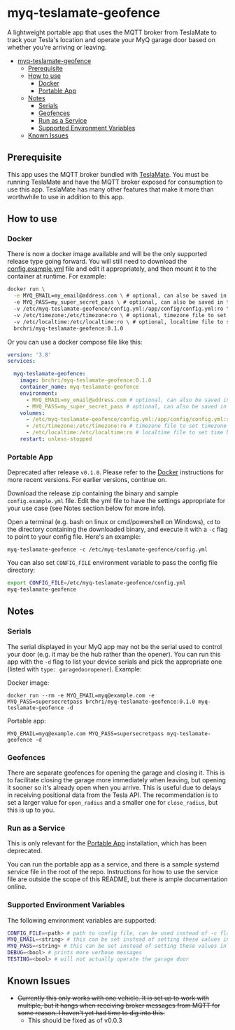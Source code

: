 # myq-teslamate-geofence
A lightweight portable app that uses the MQTT broker from TeslaMate to track your Tesla's location and operate your MyQ garage door based on whether you're arriving or leaving.

<!-- TOC -->

- [myq-teslamate-geofence](#myq-teslamate-geofence)
  - [Prerequisite](#prerequisite)
  - [How to use](#how-to-use)
    - [Docker](#docker)
    - [Portable App](#portable-app)
  - [Notes](#notes)
    - [Serials](#serials)
    - [Geofences](#geofences)
    - [Run as a Service](#run-as-a-service)
    - [Supported Environment Variables](#supported-environment-variables)
  - [Known Issues](#known-issues)

<!-- /TOC -->

## Prerequisite
This app uses the MQTT broker bundled with [TeslaMate](https://github.com/adriankumpf/teslamate). You must be running TeslaMate and have the MQTT broker exposed for consumption to use this app. TeslaMate has many other features that make it more than worthwhile to use in addition to this app.

## How to use
### Docker
There is now a docker image available and will be the only supported release type going forward. You will still need to download the [config.example.yml](https://github.com/brchri/myq-teslamate-geofence/blob/main/config.example.yml) file and edit it appropriately, and then mount it to the container at runtime. For example:

```bash
docker run \
  -e MYQ_EMAIL=my_email@address.com \ # optional, can also be saved in the config.yml file
  -e MYQ_PASS=my_super_secret_pass \ # optional, can also be saved in the config.yml file
  -v /etc/myq-teslamate-geofence/config.yml:/app/config/config.yml:ro \ # required, config file volume
  -v /etc/timezone:/etc/timezone:ro \ # optional, timezone file to set timezone based on host machine
  -v /etc/localtime:/etc/localtime:ro \ # optional, localtime file to set time based on host machine
  brchri/myq-teslamate-geofence:0.1.0
```

Or you can use a docker compose file like this:

```yaml
version: '3.8'
services:

  myq-teslamate-geofence:
    image: brchri/myq-teslamate-geofence:0.1.0
    container_name: myq-teslamate-geofence
    environment:
      - MYQ_EMAIL=my_email@address.com # optional, can also be saved in the config.yml file
      - MYQ_PASS=my_super_secret_pass # optional, can also be saved in the config.yml file
    volumes:
      - /etc/myq-teslamate-geofence/config.yml:/app/config/config.yml:ro # required, config file volume
      - /etc/timezone:/etc/timezone:ro # timezone file to set timezone based on host machine
      - /etc/localtime:/etc/localtime:ro # localtime file to set time based on host machine
    restart: unless-stopped
```

### Portable App
Deprecated after release `v0.1.0`. Please refer to the [Docker](#docker) instructions for more recent versions. For earlier versions, continue on.

Download the release zip containing the binary and sample `config.example.yml` file. Edit the yml file to have the settings appropriate for your use case (see Notes section below for more info).

Open a terminal (e.g. bash on linux or cmd/powershell on Windows), `cd` to the directory containing the downloaded binary, and execute it with a `-c` flag to point to your config file. Here's an example:

`myq-teslamate-geofence -c /etc/myq-teslamate-geofence/config.yml`

You can also set `CONFIG_FILE` environment variable to pass the config file directory:

```bash
export CONFIG_FILE=/etc/myq-teslamate-geofence/config.yml
myq-teslamate-geofence
```

## Notes

### Serials
The serial displayed in your MyQ app may not be the serial used to control your door (e.g. it may be the hub rather than the opener). You can run this app with the `-d` flag to list your device serials and pick the appropriate one (listed with `type: garagedooropener`). Example:

Docker image:

`docker run --rm -e MYQ_EMAIL=myq@example.com -e MYQ_PASS=supersecretpass brchri/myq-teslamate-geofence:0.1.0 myq-teslamate-geofence -d`

Portable app:

`MYQ_EMAIL=myq@example.com MYQ_PASS=supersecretpass myq-teslamate-geofence -d`

### Geofences
There are separate geofences for opening the garage and closing it. This is to facilitate closing the garage more immediately when leaving, but opening it sooner so it's already open when you arrive. This is useful due to delays in receiving positional data from the Tesla API. The recommendation is to set a larger value for `open_radius` and a smaller one for `close_radius`, but this is up to you.

### Run as a Service
This is only relevant for the [Portable App](#portable-app) installation, which has been deprecated.

You can run the portable app as a service, and there is a sample systemd service file in the root of the repo. Instructions for how to use the service file are outside the scope of this README, but there is ample documentation online.

### Supported Environment Variables
The following environment variables are supported:
```bash
CONFIG_FILE=<path> # path to config file, can be used instead of -c flag
MYQ_EMAIL=<string> # this can be set instead of setting these values in the config.yml file
MYQ_PASS=<string> # this can be set instead of setting these values in the config.yml file
DEBUG=<bool> # prints more verbose messages
TESTING=<bool> # will not actually operate the garage door
```

## Known Issues
* ~~Currently this only works with one vehicle. It is set up to work with multiple, but it hangs when receiving broker messages from MQTT for some reason. I haven't yet had time to dig into this.~~
  * This should be fixed as of v0.0.3
